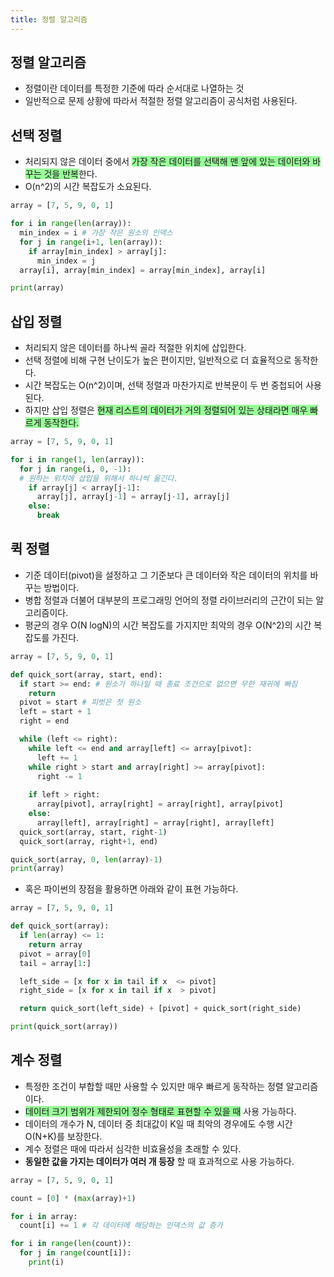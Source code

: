 ```yaml
---
title: 정렬 알고리즘
---
```


## 정렬 알고리즘
- 정렬이란 데이터를 특정한 기준에 따라 순서대로 나열하는 것
- 일반적으로 문제 상황에 따라서 적절한 정렬 알고리즘이 공식처럼 사용된다.


## 선택 정렬
- 처리되지 않은 데이터 중에서 <span style="background-color:rgba(0, 250, 0, 0.4);">가장 작은 데이터를 선택해 맨 앞에 있는 데이터와 바꾸는 것을 반복</span>한다.
- O(n^2)의 시간 복잡도가 소요된다.

```python
array = [7, 5, 9, 0, 1]

for i in range(len(array)):
  min_index = i # 가장 작은 원소의 인덱스
  for j in range(i+1, len(array)):
    if array[min_index] > array[j]:
      min_index = j
  array[i], array[min_index] = array[min_index], array[i]

print(array)
```

## 삽입 정렬
- 처리되지 않은 데이터를 하나씩 골라 적절한 위치에 삽입한다.
- 선택 정렬에 비해 구현 난이도가 높은 편이지만, 일반적으로 더 효율적으로 동작한다.
- 시간 복잡도는 O(n^2)이며, 선택 정렬과 마찬가지로 반복문이 두 번 중첩되어 사용된다.
- 하지만 삽입 정렬은  <span style="background-color:rgba(0, 250, 0, 0.4);">현재 리스트의 데이터가 거의 정렬되어 있는 상태라면 매우 빠르게 동작한다.</span>

```python
array = [7, 5, 9, 0, 1]

for i in range(1, len(array)):
  for j in range(i, 0, -1):
  # 원하는 위치에 삽입을 위해서 하나씩 옮긴다.
    if array[j] < array[j-1]:
      array[j], array[j-1] = array[j-1], array[j]
    else:
      break
```

## 퀵 정렬
- 기준 데이터(pivot)을 설정하고 그 기준보다 큰 데이터와 작은 데이터의 위치를 바꾸는 방법이다.
- 병합 정렬과 더불어 대부분의 프로그래밍 언어의 정렬 라이브러리의 근간이 되는 알고리즘이다.
- 평균의 경우 O(N logN)의 시간 복잡도를 가지지만 최악의 경우 O(N^2)의 시간 복잡도를 가진다.

```python
array = [7, 5, 9, 0, 1]

def quick_sort(array, start, end):
  if start >= end: # 원소가 하나일 때 종료 조건으로 없으면 무한 재귀에 빠짐
    return
  pivot = start # 피벗은 첫 원소
  left = start + 1
  right = end

  while (left <= right):
    while left <= end and array[left] <= array[pivot]:
      left += 1
    while right > start and array[right] >= array[pivot]:
      right -= 1
    
    if left > right:
      array[pivot], array[right] = array[right], array[pivot]
    else:
      array[left], array[right] = array[right], array[left]
  quick_sort(array, start, right-1)
  quick_sort(array, right+1, end)

quick_sort(array, 0, len(array)-1)
print(array)

```
- 혹은 파이썬의 장점을 활용하면 아래와 같이 표현 가능하다.

```python
array = [7, 5, 9, 0, 1]

def quick_sort(array):
  if len(array) <= 1:
    return array
  pivot = array[0]
  tail = array[1:]

  left_side = [x for x in tail if x  <= pivot]
  right_side = [x for x in tail if x  > pivot]

  return quick_sort(left_side) + [pivot] + quick_sort(right_side)

print(quick_sort(array))

```

## 계수 정렬
- 특정한 조건이 부합할 때만 사용할 수 있지만 매우 빠르게 동작하는 정렬 알고리즘이다.
- <span style="background-color:rgba(0, 250, 0, 0.4);">데이터 크기 범위가 제한되어 정수 형태로 표현할 수 있을 때</span> 사용 가능하다.
- 데이터의 개수가 N, 데이터 중 최대값이 K일 때 최악의 경우에도 수행 시간 O(N+K)를 보장한다.
- 계수 정렬은 때에 따라서 심각한 비효율성을 초래할 수 있다.
- **동일한 값을 가지는 데이터가 여러 개 등장** 할 때 효과적으로 사용 가능하다.

```python
array = [7, 5, 9, 0, 1]

count = [0] * (max(array)+1)

for i in array:
  count[i] += 1 # 각 데이터에 해당하는 인덱스의 값 증가

for i in range(len(count)):
  for j in range(count[i]):
    print(i)
  
```
